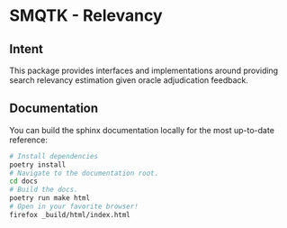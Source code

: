 # SMQTK - Relevancy

## Intent
This package provides interfaces and implementations around providing search
relevancy estimation given oracle adjudication feedback.

## Documentation
You can build the sphinx documentation locally for the most up-to-date
reference:
```bash
# Install dependencies
poetry install
# Navigate to the documentation root.
cd docs
# Build the docs.
poetry run make html
# Open in your favorite browser!
firefox _build/html/index.html
```
